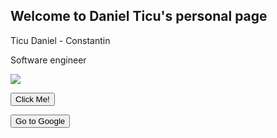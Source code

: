 ## Welcome to Daniel Ticu's personal page


Ticu Daniel - Constantin

Software engineer



<img src="img/stickman.png">

<button type="button">Click Me!</button>
<form action="https://google.com">
    <input type="submit" value="Go to Google" />
</form>
